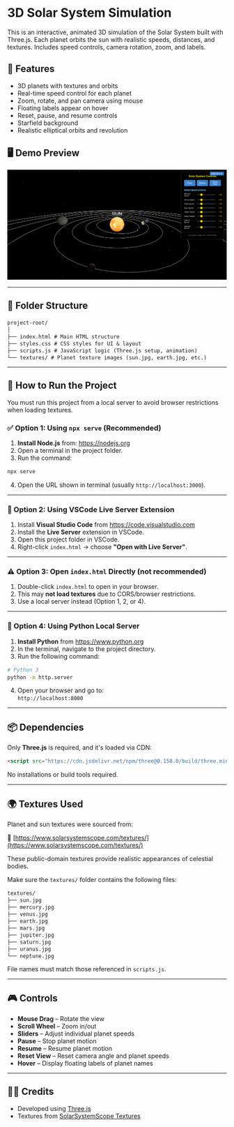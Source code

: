 # 3D Solar System Simulation

This is an interactive, animated 3D simulation of the Solar System built with Three.js. Each planet orbits the sun with realistic speeds, distances, and textures. Includes speed controls, camera rotation, zoom, and labels.

## 🌌 Features

- 3D planets with textures and orbits
- Real-time speed control for each planet
- Zoom, rotate, and pan camera using mouse
- Floating labels appear on hover
- Reset, pause, and resume controls
- Starfield background
- Realistic elliptical orbits and revolution

## 🖥️ Demo Preview

![screenshot](preview.png)

---

## 📁 Folder Structure

```
project-root/
│
├── index.html # Main HTML structure
├── styles.css # CSS styles for UI & layout
├── scripts.js # JavaScript logic (Three.js setup, animation)
└── textures/ # Planet texture images (sun.jpg, earth.jpg, etc.)
```

---

## 🚀 How to Run the Project

You must run this project from a local server to avoid browser restrictions when loading textures.

### ✅ Option 1: Using `npx serve` (Recommended)

1. **Install Node.js** from: https://nodejs.org  
2. Open a terminal in the project folder.
3. Run the command:

```bash
npx serve
```

4. Open the URL shown in terminal (usually `http://localhost:3000`).

---

### 🔄 Option 2: Using VSCode Live Server Extension

1. Install **Visual Studio Code** from https://code.visualstudio.com  
2. Install the **Live Server** extension in VSCode.
3. Open this project folder in VSCode.
4. Right-click `index.html` → choose **"Open with Live Server"**.

---

### ⚠️ Option 3: Open `index.html` Directly (not recommended)

1. Double-click `index.html` to open in your browser.
2. This may **not load textures** due to CORS/browser restrictions.
3. Use a local server instead (Option 1, 2, or 4).

---

### 🐍 Option 4: Using Python Local Server

1. **Install Python** from https://www.python.org  
2. In the terminal, navigate to the project directory.
3. Run the following command:

```bash
# Python 3
python -m http.server
```

4. Open your browser and go to:  
   `http://localhost:8000`

---

## 📦 Dependencies

Only **Three.js** is required, and it's loaded via CDN:

```html
<script src="https://cdn.jsdelivr.net/npm/three@0.158.0/build/three.min.js"></script>
```

No installations or build tools required.

---

## 🌍 Textures Used

Planet and sun textures were sourced from:

🔗 [https://www.solarsystemscope.com/textures/](https://www.solarsystemscope.com/textures/)

These public-domain textures provide realistic appearances of celestial bodies.

Make sure the `textures/` folder contains the following files:

```
textures/
├── sun.jpg
├── mercury.jpg
├── venus.jpg
├── earth.jpg
├── mars.jpg
├── jupiter.jpg
├── saturn.jpg
├── uranus.jpg
└── neptune.jpg
```

File names must match those referenced in `scripts.js`.

---

## 🎮 Controls

- **Mouse Drag** – Rotate the view
- **Scroll Wheel** – Zoom in/out
- **Sliders** – Adjust individual planet speeds
- **Pause** – Stop planet motion
- **Resume** – Resume planet motion
- **Reset View** – Reset camera angle and planet speeds
- **Hover** – Display floating labels of planet names

---

## 👨‍💻 Credits

- Developed using [Three.js](https://threejs.org)
- Textures from [SolarSystemScope Textures](https://www.solarsystemscope.com/textures/)